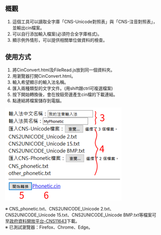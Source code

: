 ## 概觀

1. 這個工具可以讀取全字庫「CNS-Unicode對照表」與「CNS-注音對照表」，並輸出cin檔案。
2. 可以自行添加輸入檔案(必須符合全字庫格式)。
3. 顯示例外情形，可以提供相關單位做資料的檢查。

## 使用方式

1. 將CinConvert.html及FileRead.js放到同一個資料夾。
2. 用瀏覽器打開CinConvert.html。
2. 輸入希望顯示的輸入法名稱。
3. 匯入兩種類型的文字文件。(用shift跟ctrl可複選檔案)
4. 按下開始轉換後，會在按鈕旁邊產生cin檔的下載連結。
5. 點連結將檔案儲存到電腦。

![說明圖片](images/demo.png)

※ CNS_phonetic.txt、CNS2UNICODE_Unicode 2.txt、CNS2UNICODE_Unicode 15.txt、CNS2UNICODE_Unicode BMP.txt等檔案可至[政府資料開放平台-CNS11643](http://data.gov.tw/node/5961)下載。  
※ 已測試瀏覽器：Firefox、Chrome、Edge。
